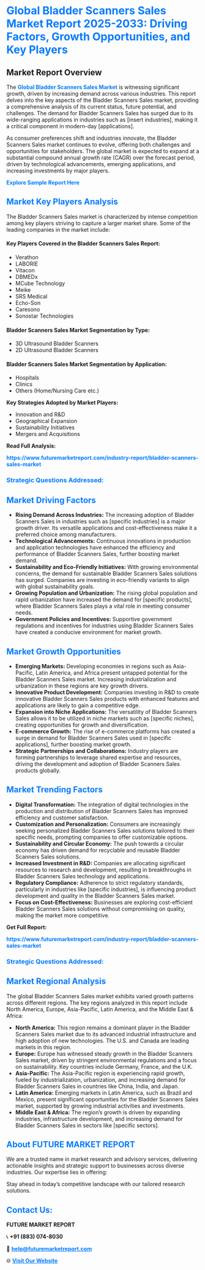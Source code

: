<h1 style="color: #007BFF;">Global Bladder Scanners Sales Market Report 2025-2033: Driving Factors, Growth Opportunities, and Key Players</h1>

<section id="overview">
<h2>Market Report Overview</h2>
<p>The <a href="https://www.futuremarketreport.com/industry-report/bladder-scanners-sales-market" style="color: #007BFF; text-decoration: none;"><strong>Global Bladder Scanners Sales Market</strong></a> is witnessing significant growth, driven by increasing demand across various industries. This report delves into the key aspects of the Bladder Scanners Sales market, providing a comprehensive analysis of its current status, future potential, and challenges. The demand for Bladder Scanners Sales has surged due to its wide-ranging applications in industries such as [insert industries], making it a critical component in modern-day [applications].</p>
<p>As consumer preferences shift and industries innovate, the Bladder Scanners Sales market continues to evolve, offering both challenges and opportunities for stakeholders. The global market is expected to expand at a substantial compound annual growth rate (CAGR) over the forecast period, driven by technological advancements, emerging applications, and increasing investments by major players.</p>
</section>

<section id="overview">
<p><a href="https://www.futuremarketreport.com/request-sample/reportId=108792" style="color: #007BFF; text-decoration: none;"><strong>Explore Sample Report Here</strong></a></p>
</section>

<section id="key-players">
<h2 style="color: #007BFF;">Market Key Players Analysis</h2>
<p>The Bladder Scanners Sales market is characterized by intense competition among key players striving to capture a larger market share. Some of the leading companies in the market include:</p>
<h4>Key Players Covered in the Bladder Scanners Sales Report:</h4>
<ul><li>Verathon</li><li>LABORIE</li><li>Vitacon</li><li>DBMEDx</li><li>MCube Technology</li><li>Meike</li><li>SRS Medical</li><li>Echo-Son</li><li>Caresono</li><li>Sonostar Technologies</li></ul>
<h4>Bladder Scanners Sales Market Segmentation by Type:</h4>
<ul><li>3D Ultrasound Bladder Scanners</li><li>2D Ultrasound Bladder Scanners</li></ul>

<h4>Bladder Scanners Sales Market Segmentation by Application:</h4>
<ul><li>Hospitals</li><li>Clinics</li><li>Others (Home/Nursing Care etc.)</li></ul>
<p><strong>Key Strategies Adopted by Market Players:</strong></p>
<ul>
<li>Innovation and R&D</li>
<li>Geographical Expansion</li>
<li>Sustainability Initiatives</li>
<li>Mergers and Acquisitions</li>
</ul>
</section>

<section>
<p><strong>Read Full Analysis: </strong></p><a href="https://www.futuremarketreport.com/industry-report/bladder-scanners-sales-market" style="color: #007BFF; text-decoration: none;"><strong>https://www.futuremarketreport.com/industry-report/bladder-scanners-sales-market</strong></a>
<h3 style="color: #007BFF;">Strategic Questions Addressed:</h3>
</section>

<section id="driving-factors">
<h2 style="color: #007BFF;">Market Driving Factors</h2>
<ul>
<li><strong>Rising Demand Across Industries:</strong> The increasing adoption of Bladder Scanners Sales in industries such as [specific industries] is a major growth driver. Its versatile applications and cost-effectiveness make it a preferred choice among manufacturers.</li>
<li><strong>Technological Advancements:</strong> Continuous innovations in production and application technologies have enhanced the efficiency and performance of Bladder Scanners Sales, further boosting market demand.</li>
<li><strong>Sustainability and Eco-Friendly Initiatives:</strong> With growing environmental concerns, the demand for sustainable Bladder Scanners Sales solutions has surged. Companies are investing in eco-friendly variants to align with global sustainability goals.</li>
<li><strong>Growing Population and Urbanization:</strong> The rising global population and rapid urbanization have increased the demand for [specific products], where Bladder Scanners Sales plays a vital role in meeting consumer needs.</li>
<li><strong>Government Policies and Incentives:</strong> Supportive government regulations and incentives for industries using Bladder Scanners Sales have created a conducive environment for market growth.</li>
</ul>
</section>

<section id="growth-opportunities">
<h2 style="color: #007BFF;">Market Growth Opportunities</h2>
<ul>
<li><strong>Emerging Markets:</strong> Developing economies in regions such as Asia-Pacific, Latin America, and Africa present untapped potential for the Bladder Scanners Sales market. Increasing industrialization and urbanization in these regions are key growth drivers.</li>
<li><strong>Innovative Product Development:</strong> Companies investing in R&D to create innovative Bladder Scanners Sales products with enhanced features and applications are likely to gain a competitive edge.</li>
<li><strong>Expansion into Niche Applications:</strong> The versatility of Bladder Scanners Sales allows it to be utilized in niche markets such as [specific niches], creating opportunities for growth and diversification.</li>
<li><strong>E-commerce Growth:</strong> The rise of e-commerce platforms has created a surge in demand for Bladder Scanners Sales used in [specific applications], further boosting market growth.</li>
<li><strong>Strategic Partnerships and Collaborations:</strong> Industry players are forming partnerships to leverage shared expertise and resources, driving the development and adoption of Bladder Scanners Sales products globally.</li>
</ul>
</section>

<section id="trending-factors">
<h2 style="color: #007BFF;">Market Trending Factors</h2>
<ul>
<li><strong>Digital Transformation:</strong> The integration of digital technologies in the production and distribution of Bladder Scanners Sales has improved efficiency and customer satisfaction.</li>
<li><strong>Customization and Personalization:</strong> Consumers are increasingly seeking personalized Bladder Scanners Sales solutions tailored to their specific needs, prompting companies to offer customizable options.</li>
<li><strong>Sustainability and Circular Economy:</strong> The push towards a circular economy has driven demand for recyclable and reusable Bladder Scanners Sales solutions.</li>
<li><strong>Increased Investment in R&D:</strong> Companies are allocating significant resources to research and development, resulting in breakthroughs in Bladder Scanners Sales technology and applications.</li>
<li><strong>Regulatory Compliance:</strong> Adherence to strict regulatory standards, particularly in industries like [specific industries], is influencing product development and quality in the Bladder Scanners Sales market.</li>
<li><strong>Focus on Cost-Effectiveness:</strong> Businesses are exploring cost-efficient Bladder Scanners Sales solutions without compromising on quality, making the market more competitive.</li>
</ul>
</section>

<section>
<p><strong>Get Full Report: </strong></p><a href="https://www.futuremarketreport.com/industry-report/bladder-scanners-sales-market" style="color: #007BFF; text-decoration: none;"><strong>https://www.futuremarketreport.com/industry-report/bladder-scanners-sales-market</strong></a>
<h3 style="color: #007BFF;">Strategic Questions Addressed:</h3>
</section>


<section id="regional-analysis">
<h2 style="color: #007BFF;">Market Regional Analysis</h2>
<p>The global Bladder Scanners Sales market exhibits varied growth patterns across different regions. The key regions analyzed in this report include North America, Europe, Asia-Pacific, Latin America, and the Middle East & Africa:</p>
<ul>
<li><strong>North America:</strong> This region remains a dominant player in the Bladder Scanners Sales market due to its advanced industrial infrastructure and high adoption of new technologies. The U.S. and Canada are leading markets in this region.</li>
<li><strong>Europe:</strong> Europe has witnessed steady growth in the Bladder Scanners Sales market, driven by stringent environmental regulations and a focus on sustainability. Key countries include Germany, France, and the U.K.</li>
<li><strong>Asia-Pacific:</strong> The Asia-Pacific region is experiencing rapid growth, fueled by industrialization, urbanization, and increasing demand for Bladder Scanners Sales in countries like China, India, and Japan.</li>
<li><strong>Latin America:</strong> Emerging markets in Latin America, such as Brazil and Mexico, present significant opportunities for the Bladder Scanners Sales market, supported by growing industrial activities and investments.</li>
<li><strong>Middle East & Africa:</strong> The region’s growth is driven by expanding industries, infrastructure development, and increasing demand for Bladder Scanners Sales in sectors like [specific sectors].</li>
</ul>
</section>

<footer>
<h2 style="color: #007BFF;">About FUTURE MARKET REPORT</h2>
<p>We are a trusted name in market research and advisory services, delivering actionable insights and strategic support to businesses across diverse industries. Our expertise lies in offering:</p>

<p>Stay ahead in today’s competitive landscape with our tailored research solutions.</p>

<h2 style="color: #007BFF;">Contact Us:</h2>
<p><strong>FUTURE MARKET REPORT</strong></p>
<p>📞 <strong>+91 (883) 074-8030</strong></p>
<p>📧 <strong><a href="mailto:help@futuremarketreport.com" style="color: #007BFF;">help@futuremarketreport.com</a></strong></p>
<p>🌐 <strong><a href="https://www.futuremarketreport.com/" style="color: #007BFF;">Visit Our Website</a></strong></p>
</footer>